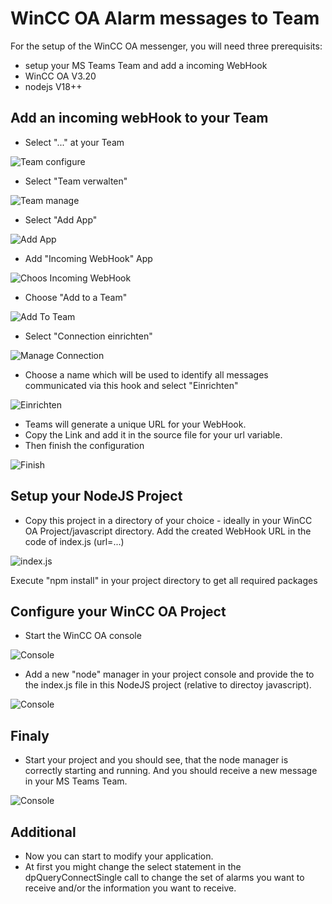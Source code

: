 # WinCC OA Alarm messages to Team
For the setup of the WinCC OA messenger, you will need three prerequisits:
* setup your MS Teams Team and add a incoming WebHook
* WinCC OA V3.20
* nodejs V18++
## Add an incoming webHook to your Team
* Select "..." at your Team

![Team configure](ReadMe/TeamsKanaele1.png)
* Select "Team verwalten"

![Team manage](ReadMe/TeamsKanaele2.png)
* Select "Add App"

![Add App](ReadMe/TeamsKanaele3.png)
* Add "Incoming WebHook" App

![Choos Incoming WebHook](ReadMe/TeamsKanaele4.png)
* Choose "Add to a Team"

![Add To Team](ReadMe/TeamsKanaele5.png)
* Select "Connection einrichten"

![Manage Connection](ReadMe/TeamsKanaele6.png)
* Choose a name which will be used to identify all messages communicated via this hook and select "Einrichten"

![Einrichten](ReadMe/TeamsKanaele7.png)
* Teams will generate a unique URL for your WebHook.
* Copy the Link and add it in the source file for your url variable.
* Then finish the configuration

![Finish](ReadMe/TeamsKanaele8.png)
## Setup your NodeJS Project
* Copy this project in a directory of your choice - ideally in your WinCC OA Project/javascript directory.
Add the created WebHook URL in the code of index.js (url=...)

![index.js](ReadMe/NodeJS1.png)

Execute "npm install" in your project directory to get all required packages

## Configure your WinCC OA Project
* Start the WinCC OA console

![Console](ReadMe/Console.png)

* Add a new "node" manager in your project console and provide the to the index.js file in this NodeJS project (relative to directoy javascript).

![Console](ReadMe/Console2.png)

## Finaly
* Start your project and you should see, that the node manager is correctly starting and running.
And you should receive a new message in your MS Teams Team.

![Console](ReadMe/TeamsResult.png)

## Additional
* Now you can start to modify your application.
* At first you might change the select statement in the dpQueryConnectSingle call to change the set of alarms you want to receive and/or the information you want to receive.
